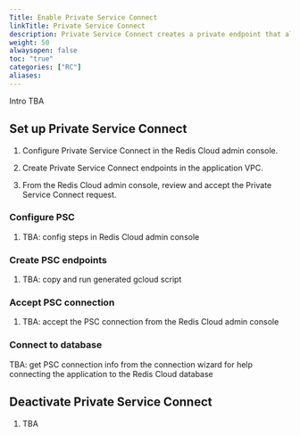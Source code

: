 ```yaml
---
Title: Enable Private Service Connect
linkTitle: Private Service Connect
description: Private Service Connect creates a private endpoint that allows secure connections to Redis Cloud databases without exposing your application VPC.
weight: 50
alwaysopen: false
toc: "true"
categories: ["RC"]
aliases:
---
```


Intro TBA

## Set up Private Service Connect

1. Configure Private Service Connect in the Redis Cloud admin console.

1. Create Private Service Connect endpoints in the application VPC.

1. From the Redis Cloud admin console, review and accept the Private Service Connect request.

### Configure PSC

1. TBA: config steps in Redis Cloud admin console

### Create PSC endpoints

1. TBA: copy and run generated gcloud script

### Accept PSC connection

1. TBA: accept the PSC connection from the Redis Cloud admin console

### Connect to database

TBA: get PSC connection info from the connection wizard for help connecting the application to the Redis Cloud database

## Deactivate Private Service Connect

1. TBA